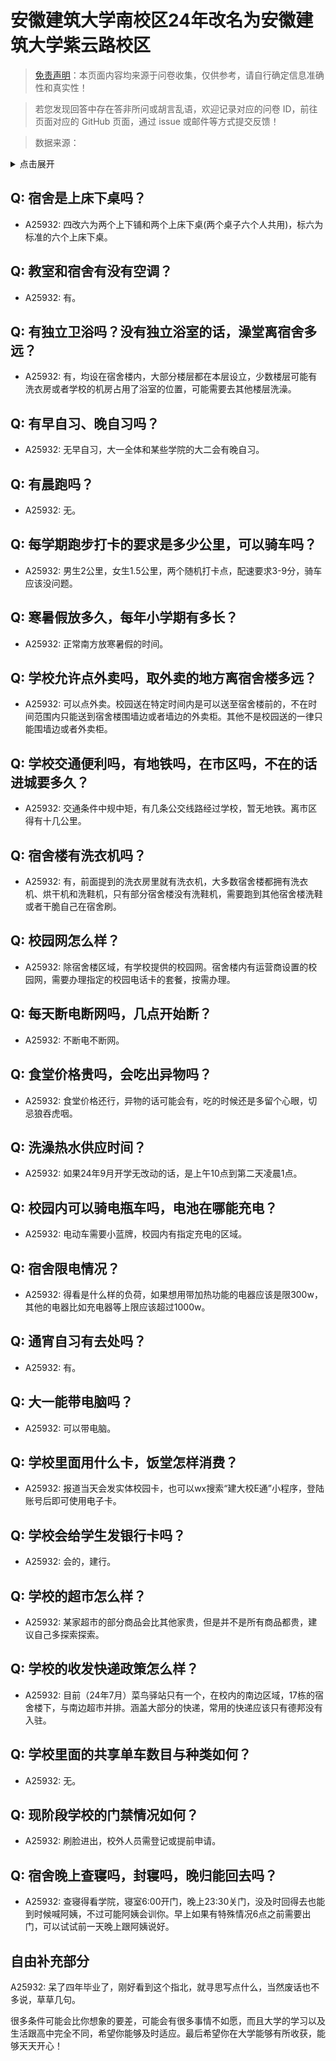 # 安徽建筑大学南校区24年改名为安徽建筑大学紫云路校区

> [免责声明](https://colleges.chat/#_3)：本页面内容均来源于问卷收集，仅供参考，请自行确定信息准确性和真实性！

> 若您发现回答中存在答非所问或胡言乱语，欢迎记录对应的问卷 ID，前往页面对应的 GitHub 页面，通过 issue 或邮件等方式提交反馈！

> 数据来源：

<details><summary>点击展开</summary>
<ul>
<li>A25932: 匿名 (2024 年 07 月)</li>
</ul>
</details>

## Q: 宿舍是上床下桌吗？

- A25932: 四改六为两个上下铺和两个上床下桌(两个桌子六个人共用)，标六为标准的六个上床下桌。

## Q: 教室和宿舍有没有空调？

- A25932: 有。

## Q: 有独立卫浴吗？没有独立浴室的话，澡堂离宿舍多远？

- A25932: 有，均设在宿舍楼内，大部分楼层都在本层设立，少数楼层可能有洗衣房或者学校的机房占用了浴室的位置，可能需要去其他楼层洗澡。

## Q: 有早自习、晚自习吗？

- A25932: 无早自习，大一全体和某些学院的大二会有晚自习。

## Q: 有晨跑吗？

- A25932: 无。

## Q: 每学期跑步打卡的要求是多少公里，可以骑车吗？

- A25932: 男生2公里，女生1.5公里，两个随机打卡点，配速要求3-9分，骑车应该没问题。

## Q: 寒暑假放多久，每年小学期有多长？

- A25932: 正常南方放寒暑假的时间。

## Q: 学校允许点外卖吗，取外卖的地方离宿舍楼多远？

- A25932: 可以点外卖。校园送在特定时间内是可以送至宿舍楼前的，不在时间范围内只能送到宿舍楼围墙边或者墙边的外卖柜。其他不是校园送的一律只能围墙边或者外卖柜。

## Q: 学校交通便利吗，有地铁吗，在市区吗，不在的话进城要多久？

- A25932: 交通条件中规中矩，有几条公交线路经过学校，暂无地铁。离市区得有十几公里。

## Q: 宿舍楼有洗衣机吗？

- A25932: 有，前面提到的洗衣房里就有洗衣机，大多数宿舍楼都拥有洗衣机、烘干机和洗鞋机，只有部分宿舍楼没有洗鞋机，需要跑到其他宿舍楼洗鞋或者干脆自己在宿舍刷。

## Q: 校园网怎么样？

- A25932: 除宿舍楼区域，有学校提供的校园网。宿舍楼内有运营商设置的校园网，需要办理指定的校园电话卡的套餐，按需办理。

## Q: 每天断电断网吗，几点开始断？

- A25932: 不断电不断网。

## Q: 食堂价格贵吗，会吃出异物吗？

- A25932: 食堂价格还行，异物的话可能会有，吃的时候还是多留个心眼，切忌狼吞虎咽。

## Q: 洗澡热水供应时间？

- A25932: 如果24年9月开学无改动的话，是上午10点到第二天凌晨1点。

## Q: 校园内可以骑电瓶车吗，电池在哪能充电？

- A25932: 电动车需要小蓝牌，校园内有指定充电的区域。

## Q: 宿舍限电情况？

- A25932: 得看是什么样的负荷，如果想用带加热功能的电器应该是限300w，其他的电器比如充电器等上限应该超过1000w。

## Q: 通宵自习有去处吗？

- A25932: 有。

## Q: 大一能带电脑吗？

- A25932: 可以带电脑。

## Q: 学校里面用什么卡，饭堂怎样消费？

- A25932: 报道当天会发实体校园卡，也可以wx搜索“建大校E通”小程序，登陆账号后即可使用电子卡。

## Q: 学校会给学生发银行卡吗？

- A25932: 会的，建行。

## Q: 学校的超市怎么样？

- A25932: 某家超市的部分商品会比其他家贵，但是并不是所有商品都贵，建议自己多探索探索。

## Q: 学校的收发快递政策怎么样？

- A25932: 目前（24年7月）菜鸟驿站只有一个，在校内的南边区域，17栋的宿舍楼下，与南边超市并排。涵盖大部分的快递，常用的快递应该只有德邦没有入驻。

## Q: 学校里面的共享单车数目与种类如何？

- A25932: 无。

## Q: 现阶段学校的门禁情况如何？

- A25932: 刷脸进出，校外人员需登记或提前申请。

## Q: 宿舍晚上查寝吗，封寝吗，晚归能回去吗？

- A25932: 查寝得看学院，寝室6:00开门，晚上23:30关门，没及时回得去也能到时候喊阿姨，不过可能阿姨会训你。早上如果有特殊情况6点之前需要出门，可以试试前一天晚上跟阿姨说好。

## 自由补充部分

A25932: 呆了四年毕业了，刚好看到这个指北，就寻思写点什么，当然废话也不多说，草草几句。

很多条件可能会比你想象的要差，可能会有很多事情不如愿，而且大学的学习以及生活跟高中完全不同，希望你能够及时适应。最后希望你在大学能够有所收获，能够天天开心！